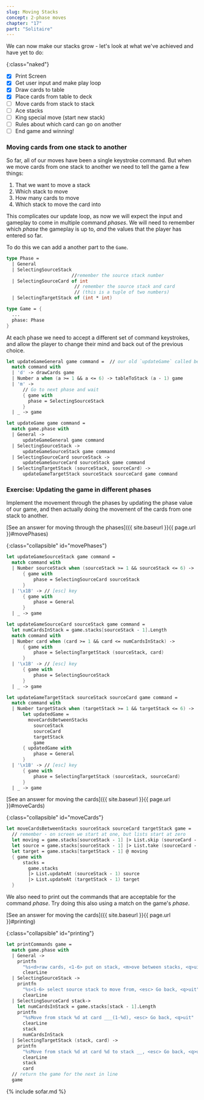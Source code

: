 ```yaml
---
slug: Moving Stacks
concept: 2-phase moves
chapter: "17"
part: "Solitaire"
---
```


We can now make our stacks grow - let's look at what we've achieved and have yet to do:

{:class="naked"}
- [x] Print Screen
- [x] Get user input and make play loop
- [x] Draw cards to table
- [x] Place cards from table to deck
- [ ] Move cards from stack to stack
- [ ] Ace stacks
- [ ] King special move (start new stack)
- [ ] Rules about which card can go on another
- [ ] End game and winning!

### Moving cards from one stack to another

So far, all of our moves have been a single keystroke command. But when we move cards from one stack to another we need to tell the game a few things:
1. That we want to move a stack
2. Which stack to move
3. How many cards to move
4. Which stack to move the card into

This complicates our update loop, as now we will expect the input and gameplay to come in multiple command _phases_.
We will need to remember which _phase_ the gameplay is up to, _and_ the values that the player has entered so far.

To do this we can add a another part to the `Game`.

```fsharp
type Phase = 
  | General
  | SelectingSourceStack
                        //remember the source stack number
  | SelectingSourceCard of int  
                         // remember the source stack and card
                         // (this is a tuple of two numbers)
  | SelectingTargetStack of (int * int) 

type Game = {
  ...
  phase: Phase
}
```

At each phase we need to accept a different set of command keystrokes, and allow the player to change their mind and back out of the previous choice.

```fsharp
let updateGameGeneral game command =  // our old `updateGame` called below now.
  match command with 
  | 'd' -> drawCards game
  | Number a when (a >= 1 && a <= 6) -> tableToStack (a - 1) game
  | 'm' -> 
      // Go to next phase and wait
      { game with 
        phase = SelectingSourceStack 
      } 
  | _ -> game

let updateGame game command =
  match game.phase with 
  | General -> 
      updateGameGeneral game command
  | SelectingSourceStack -> 
      updateGameSourceStack game command
  | SelectingSourceCard sourceStack -> 
      updateGameSourceCard sourceStack game command
  | SelectingTargetStack (sourceStack, sourceCard) -> 
      updateGameTargetStack sourceStack sourceCard game command
```

### Exercise: Updating the game in different phases

Implement the movement through the phases by updating the phase value of our game, and then actually doing the movement of the cards from one stack to another.

[See an answer for moving through the phases]({{ site.baseurl }}{{ page.url }}#movePhases)

{:class="collapsible" id="movePhases"}
```fsharp
let updateGameSourceStack game command =
  match command with 
  | Number sourceStack when (sourceStack >= 1 && sourceStack <= 6) -> 
      { game with 
          phase = SelectingSourceCard sourceStack
      }
  | '\x1B' -> // [esc] key
      { game with 
          phase = General
      }    
  | _ -> game

let updateGameSourceCard sourceStack game command =
  let numCardsInStack = game.stacks[sourceStack - 1].Length
  match command with 
  | Number card when (card >= 1 && card <= numCardsInStack) -> 
      { game with 
          phase = SelectingTargetStack (sourceStack, card)
      }
  | '\x1B' -> // [esc] key
      { game with 
          phase = SelectingSourceStack
      }    
  | _ -> game

let updateGameTargetStack sourceStack sourceCard game command =
  match command with 
  | Number targetStack when (targetStack >= 1 && targetStack <= 6) -> 
      let updatedGame = 
        moveCardsBetweenStacks 
          sourceStack 
          sourceCard 
          targetStack 
          game
      { updatedGame with 
          phase = General
      }
  | '\x1B' -> // [esc] key
      { game with 
          phase = SelectingTargetStack (sourceStack, sourceCard)
      }    
  | _ -> game  
```

[See an answer for moving the cards]({{ site.baseurl }}{{ page.url }}#moveCards)

{:class="collapsible" id="moveCards"}
```fsharp
let moveCardsBetweenStacks sourceStack sourceCard targetStack game =
  // remember - on screen we start at one, but lists start at zero
  let moving = game.stacks[sourceStack - 1] |> List.skip (sourceCard - 1)
  let source = game.stacks[sourceStack - 1] |> List.take (sourceCard - 1)
  let target = game.stacks[targetStack - 1] @ moving
  { game with 
      stacks = 
        game.stacks 
        |> List.updateAt (sourceStack - 1) source 
        |> List.updateAt (targetStack - 1) target 
  }
```

We also need to print out the commands that are acceptable for the command _phase_.  Try doing this also using a match on the game's _phase_.

[See an answer for moving the cards]({{ site.baseurl }}{{ page.url }}#printing)

{:class="collapsible" id="printing"}
```fsharp
let printCommands game =
  match game.phase with
  | General -> 
    printfn 
      "%s<d>raw cards, <1-6> put on stack, <m>ove between stacks, <q>uit" 
      clearLine
  | SelectingSourceStack -> 
    printfn 
      "%s<1-6> select source stack to move from, <esc> Go back, <q>uit" 
      clearLine
  | SelectingSourceCard stack-> 
    let numCardsInStack = game.stacks[stack - 1].Length
    printfn 
      "%sMove from stack %d at card ___(1-%d), <esc> Go back, <q>uit"
      clearLine
      stack
      numCardsInStack
  | SelectingTargetStack (stack, card) -> 
    printfn 
      "%sMove from stack %d at card %d to stack __, <esc> Go back, <q>uit"
      clearLine 
      stack 
      card
  // return the game for the next in line
  game
  ```

{% include sofar.md %}